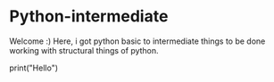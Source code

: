 # Python-intermediate
Welcome :)
Here, i got python basic to intermediate things to be done working with structural things of python.

print("Hello")

